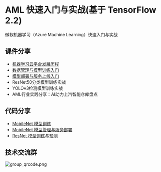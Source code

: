 # AML 快速入门与实战(基于 TensorFlow 2.2)

微软机器学习（Azure Machine Learning）快速入门与实战

## 课件分享

- [机器学习云平台发展历程](slides/1-机器学习云平台发展历程.pdf)
- [数据管理与模型训练入门](slides/2-数据管理与模型训练入门.pdf)
- [模型部署与服务上线入门](slides/3-模型部署与服务上线入门.pdf)
- ResNet50分类模型训练实战
- YOLOv3检测模型训练实战
- AML行业实践分享：AI助力上汽智能仓库盘点

## 代码分享

- [MobileNet 模型训练](code_sample/mobilenet/tf2_mobilenet_train.ipynb)
- [MobileNet 模型管理与服务部署](code_sample/mobilenet/tf2_mobilenet_deploy.ipynb)
- [ResNet 模型训练与预测](code_sample/resnet/resnet_cifar10.ipynb)

## 技术交流群

![group_qrcode.png](https://pinshiv1.oss-cn-hangzhou.aliyuncs.com/ai/qr.png)
